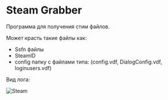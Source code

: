 # Steam Grabber
Программа для получения стим файлов.

Может красть такие файлы как:
- Ssfn файлы
- SteamID
- config папку с файлами типа: (config.vdf, DialogConfig.vdf, loginusers.vdf)

Вид лога:

![Steam](https://github.com/r3xq1/Steam/blob/master/2.png)
